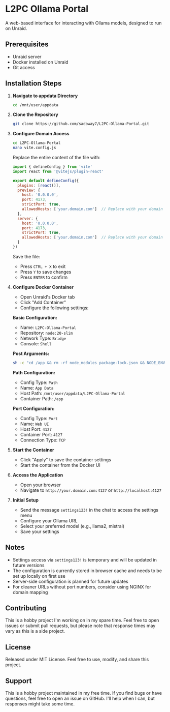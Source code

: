 # L2PC Ollama Portal

A web-based interface for interacting with Ollama models, designed to run on Unraid.

## Prerequisites
- Unraid server
- Docker installed on Unraid
- Git access

## Installation Steps

1. **Navigate to appdata Directory**
   ```bash
   cd /mnt/user/appdata
   ```

2. **Clone the Repository**
   ```bash
   git clone https://github.com/sadoway7/L2PC-Ollama-Portal.git
   ```

3. **Configure Domain Access**
   ```bash
   cd L2PC-Ollama-Portal
   nano vite.config.js
   ```
   
   Replace the entire content of the file with:
   ```javascript
   import { defineConfig } from 'vite'
   import react from '@vitejs/plugin-react'

   export default defineConfig({
     plugins: [react()],
     preview: {
       host: '0.0.0.0',
       port: 4173,
       strictPort: true,
       allowedHosts: ['your.domain.com']  // Replace with your domain
     },
     server: {
       host: '0.0.0.0',
       port: 4173,
       strictPort: true,
       allowedHosts: ['your.domain.com']  // Replace with your domain
     }
   })
   ```
   
   Save the file:
   - Press `CTRL + X` to exit
   - Press `Y` to save changes
   - Press `ENTER` to confirm

4. **Configure Docker Container**
   - Open Unraid's Docker tab
   - Click "Add Container"
   - Configure the following settings:

   **Basic Configuration:**
   - Name: `L2PC-Ollama-Portal`
   - Repository: `node:20-slim`
   - Network Type: `Bridge`
   - Console: `Shell`

   **Post Arguments:**
   ```bash
   sh -c "cd /app && rm -rf node_modules package-lock.json && NODE_ENV=development npm install && npm run build && NODE_ENV=production npm run preview -- --host 0.0.0.0"
   ```

   **Path Configuration:**
   - Config Type: `Path`
   - Name: `App Data`
   - Host Path: `/mnt/user/appdata/L2PC-Ollama-Portal`
   - Container Path: `/app`

   **Port Configuration:**
   - Config Type: `Port`
   - Name: `Web UI`
   - Host Port: `4127`
   - Container Port: `4127`
   - Connection Type: `TCP`

5. **Start the Container**
   - Click "Apply" to save the container settings
   - Start the container from the Docker UI

6. **Access the Application**
   - Open your browser
   - Navigate to `http://your.domain.com:4127` or `http://localhost:4127`

7. **Initial Setup**
   - Send the message `settings123!` in the chat to access the settings menu
   - Configure your Ollama URL
   - Select your preferred model (e.g., llama2, mistral)
   - Save your settings

## Notes
- Settings access via `settings123!` is temporary and will be updated in future versions
- The configuration is currently stored in browser cache and needs to be set up locally on first use
- Server-side configuration is planned for future updates
- For cleaner URLs without port numbers, consider using NGINX for domain mapping

## Contributing
This is a hobby project I'm working on in my spare time. Feel free to open issues or submit pull requests, but please note that response times may vary as this is a side project.

## License
Released under MIT License. Feel free to use, modify, and share this project.

## Support
This is a hobby project maintained in my free time. If you find bugs or have questions, feel free to open an issue on GitHub. I'll help when I can, but responses might take some time.